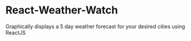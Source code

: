 # React-Weather-Watch
Graphically displays a 5 day weather forecast for your desired cities using ReactJS
